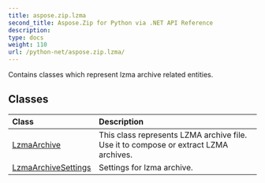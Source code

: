 ```yaml
---
title: aspose.zip.lzma
second_title: Aspose.Zip for Python via .NET API Reference
description: 
type: docs
weight: 110
url: /python-net/aspose.zip.lzma/
---
```



Contains classes which represent lzma archive related entities.

## Classes
| Class | Description |
| :- | :- |
|[LzmaArchive](/zip/python-net/aspose.zip.lzma/lzmaarchive/)|This class represents LZMA archive file. Use it to compose or extract LZMA archives.|
|[LzmaArchiveSettings](/zip/python-net/aspose.zip.lzma/lzmaarchivesettings/)|Settings for lzma archive.|

